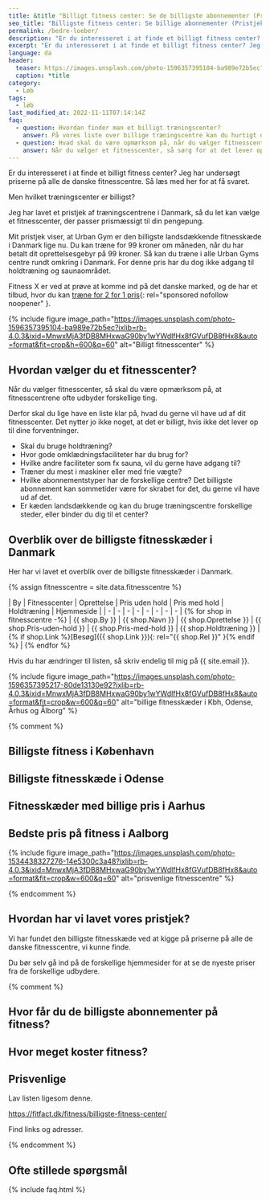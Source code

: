 ```yaml
---
title: &title "Billigt fitness center: Se de billigste abonnementer (Pristjek 2022)"
seo_title: "Billigste fitness center: Se billige abonnementer (Pristjek 2022)"
permalink: /bedre-loeber/
description: "Er du interesseret i at finde et billigt fitness center? Jeg har undersøgt priserne på alle de danske fitnesscentre. Så læs med her for at få svaret."
excerpt: "Er du interesseret i at finde et billigt fitness center? Jeg har undersøgt priserne på alle de danske fitnesscentre. Så læs med her for at få svaret."
language: da
header:
  teaser: https://images.unsplash.com/photo-1596357395104-ba989e72b5ec?ixlib=rb-4.0.3&ixid=MnwxMjA3fDB8MHxwaG90by1wYWdlfHx8fGVufDB8fHx8&auto=format&fit=crop&h=300&w=400&q=10
  caption: *title
category:
  - Løb
tags:
  - løb
last_modified_at: 2022-11-11T07:14:14Z
faq:
  - question: Hvordan finder man et billigt træningscenter?
    answer: På vores liste over billige træningscentre kan du hurtigt danne dig et overblik over, hvilke fitnesscentre, der er de billigste i Danmark. Men husk at være opmærksom på, at de forskellige fitnesscentre og fitnesskæder leverer forskellige services.
  - question: Hvad skal du være opmærksom på, når du vælger fitnesscenter?
    answer: Når du vælger et fitnesscenter, så sørg for at det lever op til dine krav. Vil du gerne træne i maskiner, frie vægte eller måske følge holdtræning? Vil du gerne have omklædningsfaciliteter? Hvilket fællesskab vil du gerne opleve i fitensscenteret? Husk også at holde øje med de forskellige abonnementstyper.
---
```


Er du interesseret i at finde et billigt fitness center? Jeg har undersøgt priserne på alle de danske fitnesscentre. Så læs med her for at få svaret.

Men hvilket træningscenter er billigst?

Jeg har lavet et pristjek af træningscentrene i Danmark, så du let kan vælge et fitnesscenter, der passer prismæssigt til din pengepung.

Mit pristjek viser, at Urban Gym er den billigste landsdækkende fitnesskæde i Danmark lige nu. Du kan træne for 99 kroner om måneden, når du har betalt dit oprettelsesgebyr på 99 kroner. Så kan du træne i alle Urban Gyms centre rundt omkring i Danmark. For denne pris har du dog ikke adgang til holdtræning og saunaområdet.

Fitness X er ved at prøve at komme ind på det danske marked, og de har et tilbud, hvor du kan [træne for 2 for 1 pris](https://aslinkhub.com/?bid=2563912&media_id=90737){: rel="sponsored nofollow noopener" }.

{% include figure image_path="https://images.unsplash.com/photo-1596357395104-ba989e72b5ec?ixlib=rb-4.0.3&ixid=MnwxMjA3fDB8MHxwaG90by1wYWdlfHx8fGVufDB8fHx8&auto=format&fit=crop&h=600&q=60" alt="Billigt fitnesscenter" %}

## Hvordan vælger du et fitnesscenter?

Når du vælger fitnesscenter, så skal du være opmærksom på, at fitnesscentrene ofte udbyder forskellige ting.

Derfor skal du lige have en liste klar på, hvad du gerne vil have ud af dit fitnesscenter. Det nytter jo ikke noget, at det er billigt, hvis ikke det lever op til dine forventninger.

- Skal du bruge holdtræning?
- Hvor gode omklædningsfaciliteter har du brug for?
- Hvilke andre faciliteter som fx sauna, vil du gerne have adgang til?
- Træner du mest i maskiner eller med frie vægte?
- Hvilke abonnementstyper har de forskellige centre? Det billigste abonnement kan sommetider være for skrabet for det, du gerne vil have ud af det.
- Er kæden landsdækkende og kan du bruge træningscentre forskellige steder, eller binder du dig til et center?

## Overblik over de billigste fitnesskæder i Danmark

Her har vi lavet et overblik over de billigste fitnesskæder i Danmark.

{% assign fitnesscentre = site.data.fitnesscentre %}

| By | Fitnesscenter | Oprettelse | Pris uden hold | Pris med hold | Holdtræning | Hjemmeside |
| - | - | - | - | - | - | - | - |
{% for shop in fitnesscentre -%}
| {{ shop.By }} | {{ shop.Navn }} | {{ shop.Oprettelse }} | {{ shop.Pris-uden-hold }} | {{ shop.Pris-med-hold }} | {{ shop.Holdtræning }} | {% if shop.Link %}[Besøg]({{ shop.Link }}){: rel="{{ shop.Rel }}" }{% endif %} |
{% endfor %}

Hvis du har ændringer til listen, så skriv endelig til mig på {{ site.email }}.

{% include figure image_path="https://images.unsplash.com/photo-1596357395217-80de13130e92?ixlib=rb-4.0.3&ixid=MnwxMjA3fDB8MHxwaG90by1wYWdlfHx8fGVufDB8fHx8&auto=format&fit=crop&w=600&q=60" alt="billige fitnesskæder i Kbh, Odense, Århus og Ålborg" %}

{% comment %}

## Billigste fitness i København



## Billigste fitnesskæde i Odense



## Fitnesskæder med billige pris i Aarhus



## Bedste pris på fitness i Aalborg




{% include figure image_path="https://images.unsplash.com/photo-1534438327276-14e5300c3a48?ixlib=rb-4.0.3&ixid=MnwxMjA3fDB8MHxwaG90by1wYWdlfHx8fGVufDB8fHx8&auto=format&fit=crop&w=600&q=60" alt="prisvenlige fitnesscentre" %}

{% endcomment %}

## Hvordan har vi lavet vores pristjek?

Vi har fundet den billigste fitnesskæde ved at kigge på priserne på alle de danske fitnesscentre, vi kunne finde.

Du bør selv gå ind på de forskellige hjemmesider for at se de nyeste priser fra de forskellige udbydere.


{% comment %}




## Hvor får du de billigste abonnementer på fitness?



## Hvor meget koster fitness?



## Prisvenlige



Lav listen ligesom denne.



https://fitfact.dk/fitness/billigste-fitness-center/



Find links og adresser.

{% endcomment %}

## Ofte stillede spørgsmål

{% include faq.html %}
